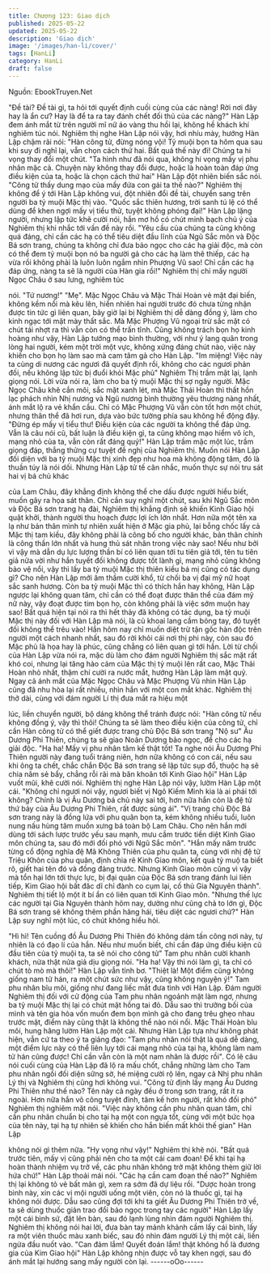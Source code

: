```yaml
---
title: Chương 123: Giao dịch
published: 2025-05-22
updated: 2025-05-22
description: 'Giao dịch'
image: '/images/han-li/cover/'
tags: [HanLi]
category: HanLi
draft: false
---
```


Nguồn: EbookTruyen.Net

"Đề tài? Đề tài gì, ta hỏi tới quyết định cuối cùng của các nàng!
Rời nơi đây hay là ẩn cư? Hay là để ta ra tay đánh chết đối thủ
của các nàng?" Hàn Lập đem ánh mắt từ trên người mĩ nữ áo
vàng thu hồi lại, không hề khách khí nghiêm túc nói.
Nghiêm thị nghe Hàn Lập nói vậy, hơi nhíu mày, hướng Hàn Lập
chậm rãi nói:
"Hàn công tử, đừng nóng vội! Tỷ muội bọn ta hôm qua sau khi suy
đi nghĩ lại, vẫn chọn cách thứ hai. Bất quá thế này đi! Chúng ta hi
vọng thay đổi một chút.
"Ta hình như đã nói qua, không hi vọng mấy vị phu nhân mặc cả.
Chuyện này không thay đổi được, hoặc là hoàn toàn đáp ứng
điều kiện của ta, hoặc là chọn cách thứ hai" Hàn Lập đột nhiên
biến sắc nói.
"Công tử thấy dung mạo của mấy đứa con gái ta thế nào?"
Nghiêm thị không để ý tới Hàn Lập không vui, đột nhiên đổi đề tài,
chuyển sang trên người ba tỷ muội Mặc thị vào.
"Quốc sắc thiên hương, trời sanh tú lệ có thể dùng để khen ngợi
mấy vị tiểu thử, tuyệt không phóng đại!" Hàn Lập lặng người,
nhưng lập tức khẽ cười nói, hắn mơ hồ có chút minh bạch chủ ý
của Nghiêm thị khi nhắc tới vấn đề này rồi.
"Yêu cầu của chúng ta cũng không quá đáng, chỉ cần các hạ có
thể tiêu diệt đầu lĩnh của Ngũ Sắc môn và Độc Bá sơn trang,
chúng ta không chỉ đưa bảo ngọc cho các hạ giải độc, mà còn có
thể đem tỷ muội bọn nó ba người gả cho các hạ làm thê thiếp,
các hạ vừa rồi không phải là luôn luôn ngắm nhìn Phượng Vũ
sao! Chỉ cần các hạ đáp ứng, nàng ta sẽ là người của Hàn gia
rồi!" Nghiêm thị chỉ mấy người Ngọc Châu ở sau lưng, nghiêm túc

nói.
"Tứ nương!"
"Mẹ".
Mặc Ngọc Châu và Mặc Thái Hoàn vẻ mặt đại biến, không kềm
nổi mà kêu lên, hiển nhiên hai người trước đó chưa từng nhận
được tin tức gì liên quan, bây giờ lại bị Nghiêm thị dễ dàng đồng
ý, làm cho kinh ngạc tới mặt mày thất sắc.
Mà Mặc Phượng Vũ ngoại trừ sắc mặt có chút tái nhợt ra thì vẫn
còn có thể trấn tĩnh.
Cũng không trách bọn họ kinh hoàng như vậy, Hàn Lập tướng
mạo bình thường, với như ý lang quân trong lòng hai người, kém
một trời một vực, không xứng đáng chút nào, việc này khiến cho
bọn họ làm sao mà cam tâm gả cho Hàn Lập.
"Im miệng! Việc này ta cùng di nương các ngươi đã quyết định
rồi, không cho các ngươi phản đối, nếu không lập tức bị đuổi khỏi
Mặc phủ" Nghiêm Thị trầm mặt lại, lạnh giọng nói.
Lời vừa nói ra, làm cho ba tỷ muội Mặc thị sợ ngây người.
Mặc Ngọc Châu khẽ cắn môi, sắc mặt xanh lét, mà Mặc Thái
Hoàn thì thất hồn lạc phách nhìn Nhị nương và Ngũ nương bình
thường yêu thương nàng nhất, ánh mắt lộ ra vẻ khẩn cầu. Chỉ có
Mặc Phượng Vũ vẫn còn tốt hơn một chút, nhưng thân thể đã hơi
run, dựa vào bức tường phía sau không hề động đậy.
"Đừng ép mấy vị tiểu thư! Điều kiện của các người ta không thể
đáp ứng. Vẫn là câu nói cũ, bất luận là điều kiện gì, ta cũng không
mạo hiểm vô ích, mạng nhỏ của ta, vẫn còn rất đáng quý!" Hàn
Lập trầm mặc một lúc, trầm giọng đáp, thẳng thửng cự tuyệt đề
nghị của Nghiêm thị.
Muốn nói Hàn Lập đối diện với ba tỷ muội Mặc thị xinh đẹp như
hoa mà không động tâm, đó là thuần túy là nói dối. Nhưng Hàn
Lập tử tế cân nhắc, muốn thực sự nói tru sát hai vị bá chủ khác

của Lam Châu, đây khẳng định không thể che dấu được người
hiểu biết, muốn gây ra họa sát thân.
Chỉ cần suy nghĩ một chút, sau khi Ngũ Sắc môn và Độc Bá sơn
trang hạ đài, Nghiêm thị khẳng định sẽ khiến Kinh Giao hội quật
khởi, thành người thu hoạch được lợi ích lớn nhất.
Hơn nữa một tên xa lạ như bản thân mình tự nhiên xuất hiện ở
Mặc gia phủ, lại bỗng chốc lấy cả Mặc thị tam kiều, đây không
phải là công bố cho người khác, bản thân chính là công thần lớn
nhất và hung thủ sát nhân trong việc này sao!
Nếu như bởi vì vậy mà dẫn dụ lực lượng thần bí có liên quan tới
tu tiên giả tới, tên tu tiên giả nửa vời như hắn tuyết đối không
được tốt lành gì, mạng nhỏ cũng không bảo vệ nổi, vậy thì lấy ba
tỷ muội Mặc thị thiên kiều bá mị cũng có tác dụng gì?
Cho nên Hàn Lập mới âm thầm cười khổ, từ chối ba vị đại mỹ nữ
hoạt sắc sanh hương.
Còn ba tỷ muội Mặc thì có thích hắn hay không, Hàn Lập ngược
lại không quan tâm, chỉ cần có thể đoạt được thân thể của đám
mỹ nữ này, vậy đoạt được tim bọn họ, còn không phải là việc sớm
muộn hay sao! Bất quá hiện tại nói ra thì hết thảy đã không có tác
dụng, ba tỷ muội Mặc thị này đối với Hàn Lập mà nói, là củ khoai
lang cầm bỏng tay, đó tuyệt đối không thể trêu vào! Hắn hôm nay
chỉ muốn diệt trừ tận gốc hàn độc trên người một cách nhanh
nhất, sau đó rời khỏi cái nơi thị phi này, còn sau đó Mặc phủ là
họa hay là phúc, cũng chẳng có liên quan gì tới hắn.
Lời từ chối của Hàn Lập vừa nói ra, mặc dù làm cho đám người
Nghiêm thị sắc mặt rất khó coi, nhưng lại tăng hảo cảm của Mặc
thị tỷ muội lên rất cao, Mặc Thải Hoàn nhỏ nhất, thậm chí cười ra
nước mắt, hướng Hàn Lập làm mặt quỷ.
Ngay cả ánh mắt của Mặc Ngọc Châu và Mặc Phượng Vũ nhìn
Hàn Lập cũng đã nhu hòa lại rất nhiều, nhìn hắn với một con mắt
khác.
Nghiêm thị thở dài, cùng với đám người Lí thị đưa mắt ra hiệu một

lúc, liền chuyển người, bộ dáng không thể tránh được nói:
"Hàn công tử nếu không đồng ý, vậy thì thôi! Chúng ta sẽ làm
theo điều kiện của công tử, chỉ cần Hàn công tử có thể giết được
trang chủ Độc Bá sơn trang "Nộ sư" Âu Dương Phi Thiên, chúng
ta sẽ giao Noãn Dương bảo ngọc, để cho các hạ giải độc.
"Ha ha! Mấy vị phu nhân tâm kế thật tốt! Ta nghe nói Âu Dương
Phi Thiên người này đang tuổi tráng niên, hơn nữa không có con
cái, nếu sau khi ông ta chết, chắc chắn Độc Bá sơn trang sẽ lập
tức sụp đổ, thuộc hạ sẽ chia năm sẻ bẩy, chẳng rỗi rãi mà băn
khoăn tới Kinh Giao hội" Hàn Lập vuốt mũi, khẽ cười nói.
Nghiêm thị nghe Hàn Lập nói vậy, lườm Hàn Lập một cái.
"Không chỉ ngươi nói vậy, ngươi biết vị Ngô Kiếm Minh kia là ai
phái tới không? Chính là vị Âu Dương bá chủ này sai tới, hơn nữa
hắn còn là đệ tử thứ bảy của Âu Dương Phi Thiên, rất được sủng
ái".
"Vị trang chủ Độc Bá sơn trang này là đồng lứa với phu quân bọn
ta, kém không nhiều tuổi, luôn nung nấu hùng tâm muốn xưng bá
toàn bộ Lam Châu. Cho nên hắn mới dùng tới sách lược trước
yếu sau mạnh, mưu cầm trước tiền diệt Kinh Giao môn chúng ta,
sau đó mới đối phó với Ngũ Sắc môn".
"Hắn mấy năm trước từng cổ động nghĩa đệ Mã Không Thiên của
phu quân ta, cùng với nhị đệ tử Triệu Khôn của phu quân, định
chia rẽ Kinh Giao môn, kết quả tỷ muộ ta biết rõ, giết hai tên đó và
đồng đảng trước. Nhưng Kinh Giao môn cũng vì vậy mà tổn hại
lớn tới thực lực, bị đại quân của Độc Bá sơn trang đánh lui liên
tiếp, Kim Giao hội bất đăc dĩ chỉ đành co cụm lại, cố thủ Gia
Nguyên thành".
Nghiêm thị tiết lộ một ít bí ẩn có liên quan tới Kinh Giao môn.
"Nhưng thế lực các người tại Gia Nguyên thành hôm nay, dường
như cũng chả to lớn gì, Độc Bá sơn trang sẽ không thêm phần
hăng hái, tiêu diệt các ngươi chứ?" Hản Lập suy nghĩ một lúc, có
chút không hiểu hỏi.

"Hì hì! Tên cuồng đồ Âu Dương Phi Thiên đó không dám tấn công
nơi này, tự nhiên là có đạo lí của hắn. Nếu như muốn biết, chỉ cần
đáp ứng điều kiện cũ đầu tiên của tỷ muội ta, ta sẽ nói cho công
tử" Tam phu nhân cười khanh khách, nửa thật nửa giả dịu giọng
nói.
"Ha ha! Vậy thì nói làm gì, ta chỉ có chút tò mò mà thôi!" Hàn Lập
vẫn tỉnh bơ.
"Thiệt là! Một điểm cũng không giống nam tử hán, ra một chút sức
như vậy, cũng không nguyện ý!" Tam phu nhân bĩu môi, giống
như đang liếc mắt đưa tình với Hàn Lập.
Đám người Nghiêm thị đối với cử động của Tam phu nhân
ngoảnh mặt làm ngơ, nhưng ba tỷ muội Mặc thị lại có chút mặt
hồng tai đỏ. Dẫu sao thì trưởng bối của mình và tên gia hỏa vốn
muốn đem bọn mình gả cho đang trêu ghẹo nhau trước mặt, điểm
này cũng thật là không thể nào nói nổi.
Mặc Thái Hoàn bĩu môi, hung hăng lườm Hàn Lập một cái.
Nhưng Hàn Lập tựa như không phát hiện, vẫn cứ ta theo ý ta
giảng đạo: "Tam phu nhân nói thật là quá dễ dàng, một điểm lực
này có thể liên lụy tới cái mạng nhỏ của tại hạ, không làm nam tử
hán cũng được! Chỉ cần vẫn còn là một nam nhân là được rồi".
Có lẽ câu nói cuối cùng của Hàn Lập đã lộ ra mấu chốt, chẳng
những làm cho Tam phu nhân ngồi đối diện sững sờ, hé miệng
cười rộ lên, ngay cả Nhị phu nhân Lý thị và Nghiêm thị cũng hơi
không vui.
"Công tử định lấy mạng Âu Dương Phi Thiên như thế nào? Tên
này cả ngày đều ở trong sơn trang, rất ít ra ngoài. Hơn nữa hắn
võ công tuyệt đỉnh, tâm kế hơn người, rất khó đối phó" Nghiêm thị
nghiêm mặt nói.
"Việc này không cần phu nhân quan tâm, chỉ cần phu nhân chuẩn
bị cho tại hạ một con ngựa tốt, cùng với một bức họa của tên này,
tại hạ tự nhiên sẽ khiến cho hắn biến mất khỏi thế gian" Hàn Lập

không nói gì thêm nữa.
"Hy vọng như vậy!" Nghiêm thị khẽ nói.
"Bất quá trước tiên, mấy vị cũng phải nên cho ta một cái cam
đoan! Để khi tại hạ hoàn thành nhiệm vụ trở về, các phu nhân
không trở mặt không thèm giữ lời hứa chứ!" Hàn Lập thoải mái
nói.
"Các hạ cần cam đoan thế nào?" Nghiêm thị lại không tỏ vẻ bất
mãn gì, xem ra sớm đã dự liệu rồi.
"Dược hoàn trong bình này, xin các vị mội người uống một viên,
còn nó là thuốc gì, tại hạ không nói được. Dẫu sao cũng đợi tới
khi ta giết Âu Dương Phi Thiên trở về, ta sẽ dùng thuốc giản trao
đổi bảo ngọc trong tay các người" Hàn Lập lấy một cái bình sứ,
đặt lên bàn, sau đó lạnh lùng nhìn đám người Nghiêm thị.
Nghiêm thị không nói hai lời, đưa bàn tay mảnh khảnh cầm lấy cái
bình, lấy ra một viên thuốc màu xanh biếc, sau đó nhìn đám
người Lý thị một cái, liền ngửa đầu nuốt vào.
"Can đảm lắm! Quyết đoán lắm! thật không hổ là đương gia của
Kim Giao hội" Hàn Lập không nhịn được vỗ tay khen ngợi, sau đó
ánh mắt lại hướng sang mấy người còn lại.
------oOo------
